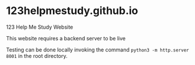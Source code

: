 # 123helpmestudy.github.io
123 Help Me Study Website

This website requires a backend server to be live

Testing can be done locally invoking the command `python3 -m http.server 8001` in the root directory.